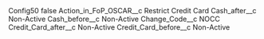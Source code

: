 <?xml version="1.0" encoding="UTF-8"?>
<CustomMetadata xmlns="http://soap.sforce.com/2006/04/metadata" xmlns:xsi="http://www.w3.org/2001/XMLSchema-instance" xmlns:xsd="http://www.w3.org/2001/XMLSchema">
    <label>Config50</label>
    <protected>false</protected>
    <values>
        <field>Action_in_FoP_OSCAR__c</field>
        <value xsi:type="xsd:string">Restrict Credit Card</value>
    </values>
    <values>
        <field>Cash_after__c</field>
        <value xsi:type="xsd:string">Non-Active</value>
    </values>
    <values>
        <field>Cash_before__c</field>
        <value xsi:type="xsd:string">Non-Active</value>
    </values>
    <values>
        <field>Change_Code__c</field>
        <value xsi:type="xsd:string">NOCC</value>
    </values>
    <values>
        <field>Credit_Card_after__c</field>
        <value xsi:type="xsd:string">Non-Active</value>
    </values>
    <values>
        <field>Credit_Card_before__c</field>
        <value xsi:type="xsd:string">Non-Active</value>
    </values>
</CustomMetadata>
